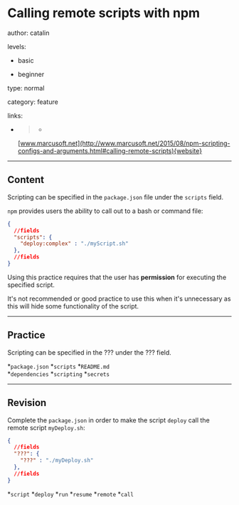 # Calling remote scripts with npm
author: catalin

levels:

  - basic

  - beginner

type: normal

category: feature

links:

  - >-
    [www.marcusoft.net](http://www.marcusoft.net/2015/08/npm-scripting-configs-and-arguments.html#calling-remote-scripts){website}

---
## Content

Scripting can be specified in the `package.json` file under the `scripts` field.

 `npm` provides users the ability to call out to a bash or command file:
```json
{
  //fields
  "scripts": {
    "deploy:complex" : "./myScript.sh"
  },
  //fields
}
```

Using this practice requires that the user has **permission** for executing the specified script.

It's not recommended or good practice to use this when it's unnecessary as this will hide some functionality of the script.

---
## Practice

Scripting can be specified in the ??? under the ??? field.

*`package.json` 
*`scripts` 
*`README.md`  
*`dependencies` 
*`scripting` 
*`secrets`

---
## Revision

Complete the `package.json` in order to make the script `deploy` call the remote script `myDeploy.sh`:
```json
{
  //fields
  "???": {
    "???" : "./myDeploy.sh"
  },
  //fields
}
```

*`script`
*`deploy`
*`run`
*`resume`
*`remote`
*`call`
